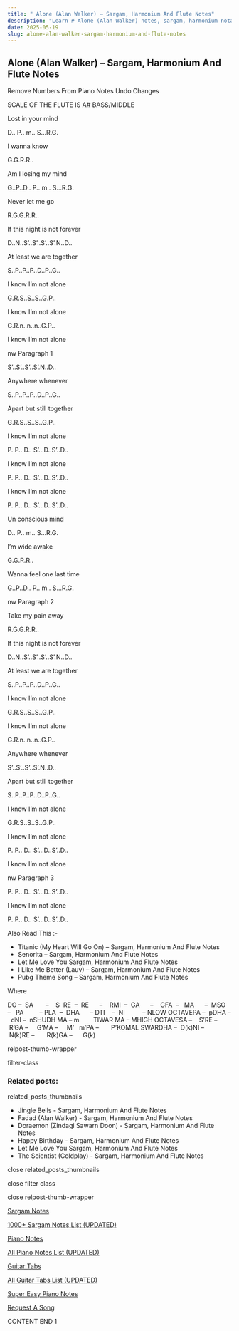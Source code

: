 ```yaml
---
title: " Alone (Alan Walker) – Sargam, Harmonium And Flute Notes"
description: "Learn # Alone (Alan Walker) notes, sargam, harmonium notations and flute notes. Easy step-by-step tutorial for beginners."
date: 2025-05-19
slug: alone-alan-walker-sargam-harmonium-and-flute-notes
---
```


## Alone (Alan Walker) – Sargam, Harmonium And Flute Notes

Remove Numbers From Piano Notes
Undo Changes

SCALE OF THE FLUTE IS A# BASS/MIDDLE

Lost in your mind

D.. P.. m.. S…R.G.

I wanna know

G.G.R.R..

Am I losing my mind

G..P..D.. P.. m.. S…R.G.

Never let me go

R.G.G.R.R..

If this night is not forever

D..N..S’..S’..S’..S’.N..D..

At least we are together

S..P..P..P..D..P..G..

I know I’m not alone

G.R.S..S..S..G.P..

I know I’m not alone

G.R.n..n..n..G.P..

I know I’m not alone

nw Paragraph 1

S’..S’..S’..S’.N..D..

Anywhere whenever

S..P..P..P..D..P..G..

Apart but still together

G.R.S..S..S..G.P..

I know I’m not alone

P..P.. D.. S’…D..S’..D..

I know I’m not alone

P..P.. D.. S’…D..S’..D..

I know I’m not alone

P..P.. D.. S’…D..S’..D..

Un conscious mind

D.. P.. m.. S…R.G.

I’m wide awake

G.G.R.R..

Wanna feel one last time

G..P..D.. P.. m.. S…R.G.

nw Paragraph 2

Take my pain away

R.G.G.R.R..

If this night is not forever

D..N..S’..S’..S’..S’.N..D..

At least we are together

S..P..P..P..D..P..G..

I know I’m not alone

G.R.S..S..S..G.P..

I know I’m not alone

G.R.n..n..n..G.P..

Anywhere whenever

S’..S’..S’..S’.N..D..

Apart but still together

S..P..P..P..D..P..G..

I know I’m not alone

G.R.S..S..S..G.P..

I know I’m not alone

P..P.. D.. S’…D..S’..D..

I know I’m not alone

nw Paragraph 3

P..P.. D.. S’…D..S’..D..

I know I’m not alone

P..P.. D.. S’…D..S’..D..

Also Read This :-

- Titanic (My Heart Will Go On) – Sargam, Harmonium And Flute Notes
- Senorita – Sargam, Harmonium And Flute Notes
- Let Me Love You Sargam, Harmonium And Flute Notes
- I Like Me Better (Lauv) – Sargam, Harmonium And Flute Notes
- Pubg Theme Song – Sargam, Harmonium And Flute Notes

Where

DO –  SA       –    S  RE  –  RE      –    RMI  –  GA      –    GFA  –   MA      –  MSO  –   PA         – PLA  –  DHA      – DTI    –  NI          – NLOW OCTAVEPA –  pDHA –  dNI –  nSHUDH MA – m        TIWAR MA – MHIGH OCTAVESA –    S’RE –     R’GA –     G’MA –     M’   m’PA –       P’KOMAL SWARDHA –  D(k)NI –       N(k)RE –       R(k)GA –      G(k)

relpost-thumb-wrapper

filter-class

### Related posts:

related_posts_thumbnails

- Jingle Bells - Sargam, Harmonium And Flute Notes
- Fadad (Alan Walker) - Sargam, Harmonium And Flute Notes
- Doraemon (Zindagi Sawarn Doon) - Sargam, Harmonium And Flute Notes
- Happy Birthday - Sargam, Harmonium And Flute Notes
- Let Me Love You Sargam, Harmonium And Flute Notes
- The Scientist (Coldplay) - Sargam, Harmonium And Flute Notes

close related_posts_thumbnails

close filter class

close relpost-thumb-wrapper

[Sargam Notes](/sargam-notes.html)

[1000+ Sargam Notes List (UPDATED)](/all-songs-list-sargam-notes.html)

[Piano Notes](/piano-notes.html)

[All Piano Notes List (UPDATED)](/all-songs-list-piano-notes.html)

[Guitar Tabs](/guitar-tabs.html)

[All Guitar Tabs List (UPDATED)](/all-songs-list-guitar-tabs.html)

[Super Easy Piano Notes](https://studywall.in/)

[Request A Song](/request-a-song.html)

CONTENT END 1

